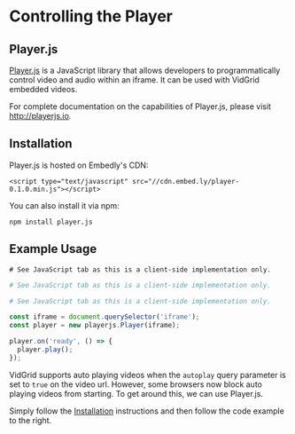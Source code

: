 # Controlling the Player

## Player.js

<a href="http://playerjs.io/" target="_blank">Player.js</a> is a JavaScript library that allows developers to programmatically control video and audio within an iframe. It can be used with VidGrid embedded videos.

For complete documentation on the capabilities of Player.js, please visit <a href="http://playerjs.io/" target="_blank">http://playerjs.io</a>.

## Installation

Player.js is hosted on Embedly's CDN:

`<script type="text/javascript" src="//cdn.embed.ly/player-0.1.0.min.js"></script>`

You can also install it via npm:

`npm install player.js`

## Example Usage

```shell
# See JavaScript tab as this is a client-side implementation only.
```

```ruby
# See JavaScript tab as this is a client-side implementation only.
```

```python
# See JavaScript tab as this is a client-side implementation only.
```

```javascript
const iframe = document.querySelector('iframe');
const player = new playerjs.Player(iframe);

player.on('ready', () => {
  player.play();
});
```

VidGrid supports auto playing videos when the `autoplay` query parameter is set to `true` on the video url. However, some browsers now block auto playing videos from starting. To get around this, we can use Player.js.

Simply follow the [Installation](#installation) instructions and then follow the code example to the right.